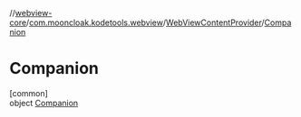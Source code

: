 //[webview-core](../../../../index.md)/[com.mooncloak.kodetools.webview](../../index.md)/[WebViewContentProvider](../index.md)/[Companion](index.md)

# Companion

[common]\
object [Companion](index.md)
